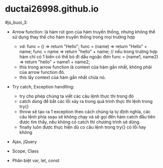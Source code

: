 # ductai26998.github.io
#js_buoi_3:
+ Arrow function: là hàm rút gon của hàm truyền thống, nhưng không thể sử dụng thay thế cho hàm truyền thống trong mọi trường hợp
  - vd: func = () => return "Hello";
        func = (name) => return "Hello" + name;
        func = name => return "hello" + name; // nếu trong trường hợp hàm chỉ có 1 biến có thể bỏ đi dấu ngoặc đơn
        func = (name1, name2) => return "hello" + name1 + name2;
  - this trong arrow function là context của hàm gần nhất, không phải của arrow function đó.
  - thís lấy context của hàm gần nhất chứa nó.
  
+ Try catch, Exception handlling:
  - try cho phép chúng ta viết các câu lệnh thực thi trong đó
  - catch dùng để bắt các lỗi xảy ra trong quá trình thực thi lệnh trong try{}
  - throw sẽ tạo ra 1 exception theo cách chúng ta tự định nghĩa, các câu lệnh phía ssau sẽ không chạy và sẽ gọi đến hàm catch đầu tiên được
    tìm thấy, nếu không có catch thì chương trình sẽ dừng.
  - finally luôn được thực hiện dù co câu lệnh trong try{} có lỗi hay không
+ Ajax, jQuery
+ Scope, Class
+ Phân biệt var, let, const
